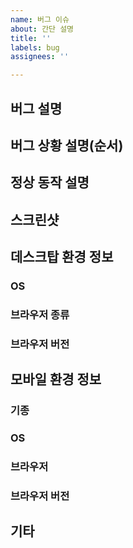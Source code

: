 ```yaml
---
name: 버그 이슈
about: 간단 설명
title: ''
labels: bug
assignees: ''

---
```


## 버그 설명

## 버그 상황 설명(순서)

## 정상 동작 설명

## 스크린샷

## 데스크탑 환경 정보

### OS

### 브라우저 종류

### 브라우저 버전

## 모바일 환경 정보

### 기종

### OS

### 브라우저

### 브라우저 버전

## 기타
